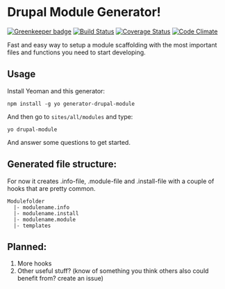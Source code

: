 Drupal Module Generator!
========================

[![Greenkeeper badge](https://badges.greenkeeper.io/andeersg/generator-drupal-module.svg)](https://greenkeeper.io/)
[![Build Status](https://travis-ci.org/andeersg/generator-drupal-module.svg?branch=master)](https://travis-ci.org/andeersg/generator-drupal-module)
[![Coverage Status](https://coveralls.io/repos/andeersg/generator-drupal-module/badge.svg)](https://coveralls.io/r/andeersg/generator-drupal-module)
[![Code Climate](https://codeclimate.com/github/andeersg/generator-drupal-module/badges/gpa.svg)](https://codeclimate.com/github/andeersg/generator-drupal-module)

Fast and easy way to setup a module scaffolding with the most important files and functions you need to start developing.

## Usage

Install Yeoman and this generator:
```
npm install -g yo generator-drupal-module
```

And then go to ``sites/all/modules`` and type:
```
yo drupal-module
```
And answer some questions to get started.

## Generated file structure:

For now it creates .info-file, .module-file and .install-file with a couple of hooks that
are pretty common.

    Modulefolder
      |- modulename.info
      |- modulename.install
      |- modulename.module
      |- templates

## Planned:

1. More hooks
2. Other useful stuff? (know of something you think others also could benefit from? create an issue)
